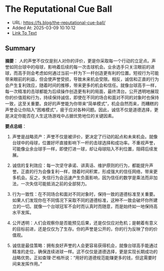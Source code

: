 # The Reputational Cue Ball
- URL: https://fs.blog/the-reputational-cue-ball/
- Added At: 2025-03-09 10:10:12
- [Link To Text](2025-03-09-the-reputational-cue-ball_raw.md)

## Summary
**摘要**：
人的声誉不仅仅是别人对你的评价，更是你采取每一个行动的立足点。声誉如同台球中的母球，影响着后续的每一次击球机会。业余选手只关注眼前的进球，而高手则会考虑如何通过当前一杆为下一杆创造更有利的位置。短视行为可能带来眼前的利益，但会使声誉受损，导致未来机会受限。相反，诚信和正直的行为会产生复利效应，随着时间的推移，带来更多的机会和信任。就像台球高手一样，每一次精准的击球都能为后续操作创造更有利的局面，最终清台。公开透明地展现你的价值观和行为，持续保持诚信，即使在不同的场合和面对不同的对象时也保持一致，这至关重要。良好的声誉能为你带来“简单模式”，机会自然而来，而糟糕的声誉会让你陷入“困难模式”，疲于应对各种问题。因此，诚信不仅是道德选择，更是决定你能否在人生这场游戏中占据优势地位的关键因素。

**要点总结**：

1.  声誉是战略资产：声誉不仅是被评价，更决定了行动的起点和未来机会。就像台球中的母球，位置好坏直接影响下一杆的击球选择和成功率。不重视声誉，可能像业余台球手一样，即使打进一球，却让母球陷入不利位置，阻碍后续发展。

2.  诚信的复利效应：每一次坚守承诺、讲真话、维护原则的行为，都能提升声誉。正直的行为会像复利一样，随着时间积累，形成强大的信任网络，带来更多机会。反之，失信行为会迅速产生负面影响，因为信任的数学是乘法而非加法，一次失信可能抵消之前的全部努力。

3.  行为一致性：在不同场合和面对不同对象时，保持一致的道德标准至关重要。如果人们发现你在不同情况下采取不同的道德标准，这种不一致会破坏你所建立的一切。就像一个台球冠军不会时而认真时而随意，而是始终如一地保持高水平发挥。

4.  公开透明：人们会观察你是否能预见后果，还是仅仅应对危机；是朝着有意义的目标前进，还是仅仅为了生存。你的声誉是公开的，你的行为反映了你的价值观。

5.  诚信是最佳策略：拥有良好声誉的人会更容易获得机会，就像台球高手能通过精准的走位，确保连续进球一样。这不仅仅是道德选择，更是实现长期成功的战略优势。正如查理·芒格所说：“用好的道德规范能赚更多的钱，但这需要时间来发挥作用。”


